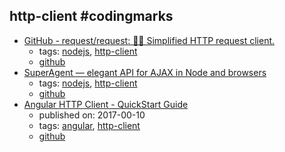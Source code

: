 http-client #codingmarks 
---
* [GitHub - request/request: 🏊🏾 Simplified HTTP request client.](https://github.com/request/request)
    * tags: [nodejs](../tags/nodejs.md), [http-client](../tags/http-client.md)
    * [github](https://github.com/request/request)
* [SuperAgent — elegant API for AJAX in Node and browsers](http://visionmedia.github.io/superagent/)
    * tags: [nodejs](../tags/nodejs.md), [http-client](../tags/http-client.md)
    * [github](https://github.com/visionmedia/superagent)
* [Angular HTTP Client - QuickStart Guide](http://blog.angular-university.io/angular-http/)
    * published on: 2017-00-10
    * tags: [angular](../tags/angular.md), [http-client](../tags/http-client.md)
    * [github](https://github.com/angular-university/angular-http-guide)
